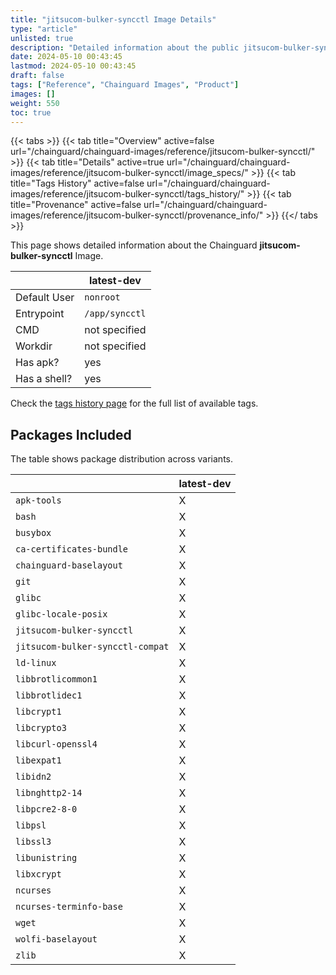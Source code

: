 ```yaml
---
title: "jitsucom-bulker-syncctl Image Details"
type: "article"
unlisted: true
description: "Detailed information about the public jitsucom-bulker-syncctl Chainguard Image."
date: 2024-05-10 00:43:45
lastmod: 2024-05-10 00:43:45
draft: false
tags: ["Reference", "Chainguard Images", "Product"]
images: []
weight: 550
toc: true
---
```


{{< tabs >}}
{{< tab title="Overview" active=false url="/chainguard/chainguard-images/reference/jitsucom-bulker-syncctl/" >}}
{{< tab title="Details" active=true url="/chainguard/chainguard-images/reference/jitsucom-bulker-syncctl/image_specs/" >}}
{{< tab title="Tags History" active=false url="/chainguard/chainguard-images/reference/jitsucom-bulker-syncctl/tags_history/" >}}
{{< tab title="Provenance" active=false url="/chainguard/chainguard-images/reference/jitsucom-bulker-syncctl/provenance_info/" >}}
{{</ tabs >}}

This page shows detailed information about the Chainguard **jitsucom-bulker-syncctl** Image.

|              | latest-dev     |
|--------------|----------------|
| Default User | `nonroot`      |
| Entrypoint   | `/app/syncctl` |
| CMD          | not specified  |
| Workdir      | not specified  |
| Has apk?     | yes            |
| Has a shell? | yes            |

Check the [tags history page](/chainguard/chainguard-images/reference/jitsucom-bulker-syncctl/tags_history/) for the full list of available tags.

## Packages Included
The table shows package distribution across variants.

|                                  | latest-dev |
|----------------------------------|------------|
| `apk-tools`                      | X          |
| `bash`                           | X          |
| `busybox`                        | X          |
| `ca-certificates-bundle`         | X          |
| `chainguard-baselayout`          | X          |
| `git`                            | X          |
| `glibc`                          | X          |
| `glibc-locale-posix`             | X          |
| `jitsucom-bulker-syncctl`        | X          |
| `jitsucom-bulker-syncctl-compat` | X          |
| `ld-linux`                       | X          |
| `libbrotlicommon1`               | X          |
| `libbrotlidec1`                  | X          |
| `libcrypt1`                      | X          |
| `libcrypto3`                     | X          |
| `libcurl-openssl4`               | X          |
| `libexpat1`                      | X          |
| `libidn2`                        | X          |
| `libnghttp2-14`                  | X          |
| `libpcre2-8-0`                   | X          |
| `libpsl`                         | X          |
| `libssl3`                        | X          |
| `libunistring`                   | X          |
| `libxcrypt`                      | X          |
| `ncurses`                        | X          |
| `ncurses-terminfo-base`          | X          |
| `wget`                           | X          |
| `wolfi-baselayout`               | X          |
| `zlib`                           | X          |

